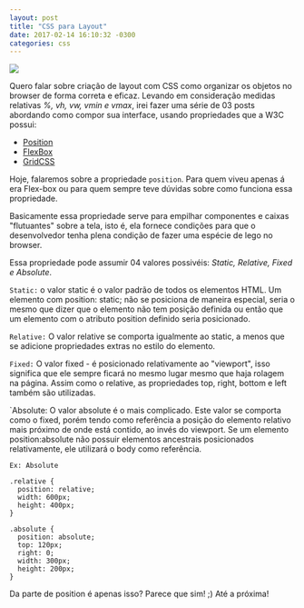 ```yaml
--- 
layout: post
title: "CSS para Layout" 
date: 2017-02-14 16:10:32 -0300 
categories: css 
---
```

![](https://pt.best-wallpaper.net/wallpaper/1920x1200/1202/Small-paper-boats-in-water_1920x1200.jpg)

Quero falar sobre criação de layout com CSS como organizar os objetos no browser de forma correta e eficaz.
Levando em consideração medidas relativas _%, vh, vw, vmin e vmax_, irei fazer uma série de 03 posts abordando como compor sua interface, usando propriedades que a W3C possui:

  - [Position](https://www.w3.org/TR/css-position-3/)
  - [FlexBox](https://www.w3.org/TR/css-flexbox-1/)
  - [GridCSS](https://www.w3.org/TR/css-grid-1/)


Hoje, falaremos sobre a propriedade `position`. Para quem viveu apenas á era Flex-box ou para quem sempre teve dúvidas sobre como
funciona essa propriedade.

Basicamente essa propriedade serve para empilhar componentes e caixas "flutuantes" sobre a tela, isto é, ela fornece condições para 
que o desenvolvedor tenha plena condição de fazer uma espécie de lego no browser.

Essa propriedade pode assumir 04 valores possivéis: _Static, Relative, Fixed e Absolute_.

`Static:`
  o valor static é o valor padrão de todos os elementos HTML. Um elemento com position: static; não se posiciona de maneira especial, seria o mesmo que dizer que o elemento não tem posição definida ou então que um elemento com o atributo position definido seria posicionado.

`Relative:` 
  O valor relative se comporta igualmente ao static, a menos que se adicione propriedades extras no estilo do elemento.

`Fixed:`
  O valor fixed - é posicionado relativamente ao "viewport", isso significa que ele sempre ficará no mesmo lugar mesmo que haja rolagem na página. Assim como o relative, as propriedades top, right, bottom e left também são utilizadas.

`Absolute:
  O valor absolute é o mais complicado. Este valor se comporta como o fixed, porém tendo como referência a posição do elemento relativo mais próximo de onde está contido, ao invés do viewport. Se um elemento position:absolute não possuir elementos ancestrais posicionados relativamente, ele utilizará o body como referência.

```
Ex: Absolute 

.relative {
  position: relative;
  width: 600px;
  height: 400px;
}

.absolute {
  position: absolute;
  top: 120px;
  right: 0;
  width: 300px;
  height: 200px;
}
``` 

Da parte de position é apenas isso? Parece que sim! ;) 
Até a próxima! 
